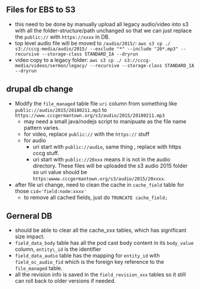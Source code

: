 ## Files for EBS to S3
* this need to be done by manually upload all legacy audio/video into s3 with all the folder-structure/path unchanged so that we can just replace the `public://` with `https://xxxx` in DB.
* top level audio file will be moved to `/audio/2015/`: `aws s3 cp ./ s3://cccg-media/audio/2015/ --exclude "*" --include "20*.mp3" --recursive --storage-class STANDARD_IA --dryrun`
* video copy to a legacy folder: `aws s3 cp ./ s3://cccg-media/videos/sermon/legacy/ --recursive --storage-class STANDARD_IA --dryrun`

## drupal db change
* Modify the `file_managed` table file `uri` column from something like `public://audio/2015/20180211.mp3` to `https://www.cccgermantown.org/s3/audio/2015/20180211.mp3`
  * may need a small java/nodejs script to manipuate as the file name pattern varies.
  * for video, replace `public://` with the `https://` stuff
  * for audio
    * uri start with `public://audio`, same thing , replace with https cccg stuff.
    * uri start with `public://20xxx` means it is not in the audio directory. These files will be uploaded the s3 audio 2015 folder so uri value should be `https:wwww.cccgermantown.org/s3/audio/2015/20xxxx`.
* after file uri change, need to clean the cache in `cache_field` table for those `cid='field:node:xxxx'`
  * to remove all cached fields, just do `TRUNCATE cache_field;`

## Gerneral DB
* should be able to clear all the cache\_xxx tables, which has significant size impact.
* `field_data_body` table has all the pod cast body content in its `body_value` column, `entity\_id` is the identifier
* `field_data_audio` table has the mapping for `entity_id` with `field_oc_audio_fid` which is the foreign key reference to the `file_managed` table.
* all the revision info is saved in the `field_revision_xxx` tables so it still can roll back to older versions if needed.
